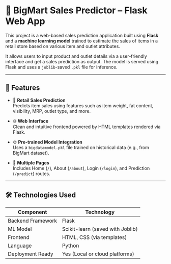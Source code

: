 # 🛒 BigMart Sales Predictor – Flask Web App

This project is a web-based sales prediction application built using **Flask** and a **machine learning model** trained to estimate the sales of items in a retail store based on various item and outlet attributes.

It allows users to input product and outlet details via a user-friendly interface and get a sales prediction as output. The model is served using Flask and uses a `joblib`-saved `.pkl` file for inference.

---

## 🚀 Features

- 🏪 **Retail Sales Prediction**  
  Predicts item sales using features such as item weight, fat content, visibility, MRP, outlet type, and more.

- 🌐 **Web Interface**  
  Clean and intuitive frontend powered by HTML templates rendered via Flask.

- ⚙️ **Pre-trained Model Integration**  
  Uses a `bigdatamodel.pkl` file trained on historical data (e.g., from BigMart dataset).

- 📄 **Multiple Pages**  
  Includes Home (`/`), About (`/about`), Login (`/login`), and Prediction (`/predict`) routes.

---

## 🛠 Technologies Used

| Component         | Technology          |
|------------------|---------------------|
| Backend Framework| Flask               |
| ML Model         | Scikit-learn (saved with Joblib) |
| Frontend         | HTML, CSS (via templates) |
| Language         | Python              |
| Deployment Ready | Yes (Local or cloud platforms) |



